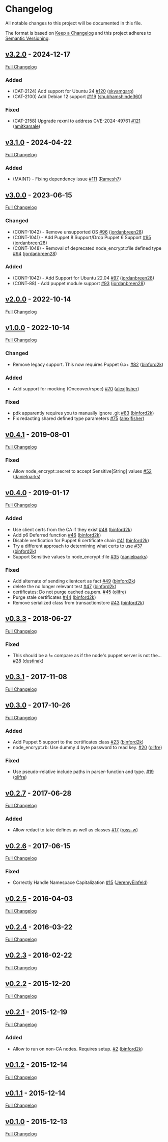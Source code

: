 <!-- markdownlint-disable MD024 -->
# Changelog

All notable changes to this project will be documented in this file.

The format is based on [Keep a Changelog](http://keepachangelog.com/en/1.0.0/) and this project adheres to [Semantic Versioning](http://semver.org).

## [v3.2.0](https://github.com/puppetlabs/puppetlabs-node_encrypt/tree/v3.2.0) - 2024-12-17

[Full Changelog](https://github.com/puppetlabs/puppetlabs-node_encrypt/compare/v3.1.0...v3.2.0)

### Added

- (CAT-2124) Add support for Ubuntu 24 [#120](https://github.com/puppetlabs/puppetlabs-node_encrypt/pull/120) ([skyamgarp](https://github.com/skyamgarp))
- (CAT-2100) Add Debian 12 support [#119](https://github.com/puppetlabs/puppetlabs-node_encrypt/pull/119) ([shubhamshinde360](https://github.com/shubhamshinde360))

### Fixed

- (CAT-2158) Upgrade rexml to address CVE-2024-49761 [#121](https://github.com/puppetlabs/puppetlabs-node_encrypt/pull/121) ([amitkarsale](https://github.com/amitkarsale))

## [v3.1.0](https://github.com/puppetlabs/puppetlabs-node_encrypt/tree/v3.1.0) - 2024-04-22

[Full Changelog](https://github.com/puppetlabs/puppetlabs-node_encrypt/compare/v3.0.0...v3.1.0)

### Added

- (MAINT) - Fixing dependency issue [#111](https://github.com/puppetlabs/puppetlabs-node_encrypt/pull/111) ([Ramesh7](https://github.com/Ramesh7))

## [v3.0.0](https://github.com/puppetlabs/puppetlabs-node_encrypt/tree/v3.0.0) - 2023-06-15

[Full Changelog](https://github.com/puppetlabs/puppetlabs-node_encrypt/compare/v2.0.0...v3.0.0)

### Changed

- (CONT-1042) - Remove unsupported OS [#96](https://github.com/puppetlabs/puppetlabs-node_encrypt/pull/96) ([jordanbreen28](https://github.com/jordanbreen28))
- (CONT-1041) - Add Puppet 8 Support/Drop Puppet 6 Support [#95](https://github.com/puppetlabs/puppetlabs-node_encrypt/pull/95) ([jordanbreen28](https://github.com/jordanbreen28))
- (CONT-1048) - Removal of deprecated node_encrypt::file defined type [#94](https://github.com/puppetlabs/puppetlabs-node_encrypt/pull/94) ([jordanbreen28](https://github.com/jordanbreen28))

### Added

- (CONT-1042) - Add Support for Ubuntu 22.04 [#97](https://github.com/puppetlabs/puppetlabs-node_encrypt/pull/97) ([jordanbreen28](https://github.com/jordanbreen28))
- (CONT-88) - Add puppet module support [#93](https://github.com/puppetlabs/puppetlabs-node_encrypt/pull/93) ([jordanbreen28](https://github.com/jordanbreen28))

## [v2.0.0](https://github.com/puppetlabs/puppetlabs-node_encrypt/tree/v2.0.0) - 2022-10-14

[Full Changelog](https://github.com/puppetlabs/puppetlabs-node_encrypt/compare/v1.0.0...v2.0.0)

## [v1.0.0](https://github.com/puppetlabs/puppetlabs-node_encrypt/tree/v1.0.0) - 2022-10-14

[Full Changelog](https://github.com/puppetlabs/puppetlabs-node_encrypt/compare/v0.4.1...v1.0.0)

### Changed

- Remove legacy support. This now requires Puppet 6.x+ [#82](https://github.com/puppetlabs/puppetlabs-node_encrypt/pull/82) ([binford2k](https://github.com/binford2k))

### Added

- Add support for mocking (Onceover/rspec) [#70](https://github.com/puppetlabs/puppetlabs-node_encrypt/pull/70) ([alexjfisher](https://github.com/alexjfisher))

### Fixed

- pdk apparently requires you to manually ignore .git [#83](https://github.com/puppetlabs/puppetlabs-node_encrypt/pull/83) ([binford2k](https://github.com/binford2k))
- Fix redacting shared defined type parameters [#75](https://github.com/puppetlabs/puppetlabs-node_encrypt/pull/75) ([alexjfisher](https://github.com/alexjfisher))

## [v0.4.1](https://github.com/puppetlabs/puppetlabs-node_encrypt/tree/v0.4.1) - 2019-08-01

[Full Changelog](https://github.com/puppetlabs/puppetlabs-node_encrypt/compare/v0.4.0...v0.4.1)

### Fixed

- Allow node_encrypt::secret to accept Sensitive[String] values [#52](https://github.com/puppetlabs/puppetlabs-node_encrypt/pull/52) ([danielparks](https://github.com/danielparks))

## [v0.4.0](https://github.com/puppetlabs/puppetlabs-node_encrypt/tree/v0.4.0) - 2019-01-17

[Full Changelog](https://github.com/puppetlabs/puppetlabs-node_encrypt/compare/v0.3.3...v0.4.0)

### Added

- Use client certs from the CA if they exist [#48](https://github.com/puppetlabs/puppetlabs-node_encrypt/pull/48) ([binford2k](https://github.com/binford2k))
- Add p6 Deferred function [#46](https://github.com/puppetlabs/puppetlabs-node_encrypt/pull/46) ([binford2k](https://github.com/binford2k))
- Disable verification for Puppet 6 certificate chain [#41](https://github.com/puppetlabs/puppetlabs-node_encrypt/pull/41) ([binford2k](https://github.com/binford2k))
- Try a different approach to determining what certs to use [#37](https://github.com/puppetlabs/puppetlabs-node_encrypt/pull/37) ([binford2k](https://github.com/binford2k))
- Support Sensitive values to node_encrypt::file [#35](https://github.com/puppetlabs/puppetlabs-node_encrypt/pull/35) ([danielparks](https://github.com/danielparks))

### Fixed

- Add alternate of sending clientcert as fact [#49](https://github.com/puppetlabs/puppetlabs-node_encrypt/pull/49) ([binford2k](https://github.com/binford2k))
- delete the no longer relevant test [#47](https://github.com/puppetlabs/puppetlabs-node_encrypt/pull/47) ([binford2k](https://github.com/binford2k))
- certificates: Do not purge cached ca.pem. [#45](https://github.com/puppetlabs/puppetlabs-node_encrypt/pull/45) ([olifre](https://github.com/olifre))
- Purge stale certificates [#44](https://github.com/puppetlabs/puppetlabs-node_encrypt/pull/44) ([binford2k](https://github.com/binford2k))
- Remove serialized class from transactionstore [#43](https://github.com/puppetlabs/puppetlabs-node_encrypt/pull/43) ([binford2k](https://github.com/binford2k))

## [v0.3.3](https://github.com/puppetlabs/puppetlabs-node_encrypt/tree/v0.3.3) - 2018-06-27

[Full Changelog](https://github.com/puppetlabs/puppetlabs-node_encrypt/compare/v0.3.1...v0.3.3)

### Fixed

- This should be a != compare as if the node's puppet server is not the… [#28](https://github.com/puppetlabs/puppetlabs-node_encrypt/pull/28) ([dustinak](https://github.com/dustinak))

## [v0.3.1](https://github.com/puppetlabs/puppetlabs-node_encrypt/tree/v0.3.1) - 2017-11-08

[Full Changelog](https://github.com/puppetlabs/puppetlabs-node_encrypt/compare/v0.3.0...v0.3.1)

## [v0.3.0](https://github.com/puppetlabs/puppetlabs-node_encrypt/tree/v0.3.0) - 2017-10-26

[Full Changelog](https://github.com/puppetlabs/puppetlabs-node_encrypt/compare/v0.2.7...v0.3.0)

### Added

- Add Puppet 5 support to the certificates class [#23](https://github.com/puppetlabs/puppetlabs-node_encrypt/pull/23) ([binford2k](https://github.com/binford2k))
- node_encrypt.rb: Use dummy 4 byte password to read key. [#20](https://github.com/puppetlabs/puppetlabs-node_encrypt/pull/20) ([olifre](https://github.com/olifre))

### Fixed

- Use pseudo-relative include paths in parser-function and type. [#19](https://github.com/puppetlabs/puppetlabs-node_encrypt/pull/19) ([olifre](https://github.com/olifre))

## [v0.2.7](https://github.com/puppetlabs/puppetlabs-node_encrypt/tree/v0.2.7) - 2017-06-28

[Full Changelog](https://github.com/puppetlabs/puppetlabs-node_encrypt/compare/v0.2.6...v0.2.7)

### Added

- Allow redact to take defines as well as classes [#17](https://github.com/puppetlabs/puppetlabs-node_encrypt/pull/17) ([ross-w](https://github.com/ross-w))

## [v0.2.6](https://github.com/puppetlabs/puppetlabs-node_encrypt/tree/v0.2.6) - 2017-06-15

[Full Changelog](https://github.com/puppetlabs/puppetlabs-node_encrypt/compare/v0.2.5...v0.2.6)

### Fixed

- Correctly Handle Namespace Capitalization [#15](https://github.com/puppetlabs/puppetlabs-node_encrypt/pull/15) ([JeremyEinfeld](https://github.com/JeremyEinfeld))

## [v0.2.5](https://github.com/puppetlabs/puppetlabs-node_encrypt/tree/v0.2.5) - 2016-04-03

[Full Changelog](https://github.com/puppetlabs/puppetlabs-node_encrypt/compare/v0.2.4...v0.2.5)

## [v0.2.4](https://github.com/puppetlabs/puppetlabs-node_encrypt/tree/v0.2.4) - 2016-03-22

[Full Changelog](https://github.com/puppetlabs/puppetlabs-node_encrypt/compare/v0.2.3...v0.2.4)

## [v0.2.3](https://github.com/puppetlabs/puppetlabs-node_encrypt/tree/v0.2.3) - 2016-02-22

[Full Changelog](https://github.com/puppetlabs/puppetlabs-node_encrypt/compare/v0.2.2...v0.2.3)

## [v0.2.2](https://github.com/puppetlabs/puppetlabs-node_encrypt/tree/v0.2.2) - 2015-12-20

[Full Changelog](https://github.com/puppetlabs/puppetlabs-node_encrypt/compare/v0.2.1...v0.2.2)

## [v0.2.1](https://github.com/puppetlabs/puppetlabs-node_encrypt/tree/v0.2.1) - 2015-12-19

[Full Changelog](https://github.com/puppetlabs/puppetlabs-node_encrypt/compare/v0.1.2...v0.2.1)

### Added

- Allow to run on non-CA nodes. Requires setup. [#2](https://github.com/puppetlabs/puppetlabs-node_encrypt/pull/2) ([binford2k](https://github.com/binford2k))

## [v0.1.2](https://github.com/puppetlabs/puppetlabs-node_encrypt/tree/v0.1.2) - 2015-12-14

[Full Changelog](https://github.com/puppetlabs/puppetlabs-node_encrypt/compare/v0.1.1...v0.1.2)

## [v0.1.1](https://github.com/puppetlabs/puppetlabs-node_encrypt/tree/v0.1.1) - 2015-12-14

[Full Changelog](https://github.com/puppetlabs/puppetlabs-node_encrypt/compare/v0.1.0...v0.1.1)

## [v0.1.0](https://github.com/puppetlabs/puppetlabs-node_encrypt/tree/v0.1.0) - 2015-12-13

[Full Changelog](https://github.com/puppetlabs/puppetlabs-node_encrypt/compare/edf02937dbb441fc254aa0e9939fb94fca0edb10...v0.1.0)
